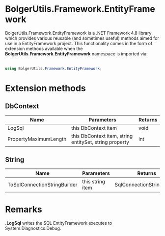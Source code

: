 # BolgerUtils.Framework.EntityFramework

BolgerUtils.Framework.EntityFramework is a .NET Framework 4.8 library which provides various reusable (and sometimes useful) methods aimed for use in a EntityFramework project. This functionality comes in the form of extension methods available when the **BolgerUtils.Framework.EntityFramework** namespace is imported via:

######

```csharp
using BolgerUtils.Framework.EntityFramework;
```

# Extension methods

## DbContext

Name | Parameters | Returns
--- | --- | ---
LogSql | this DbContext item | void
PropertyMaximumLength | this DbContext item, string entitySet, string property | int

## String

Name | Parameters | Returns
--- | --- | ---
ToSqlConnectionStringBuilder | this string item | SqlConnectionStringBuilder

# Remarks

**.LogSql** writes the SQL EntityFramework executes to System.Diagnostics.Debug.
